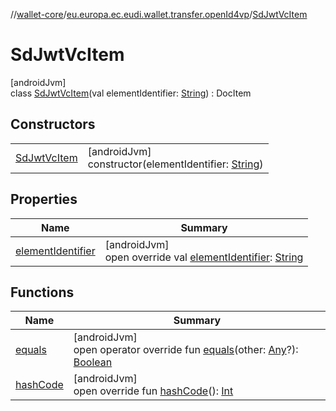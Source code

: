 //[wallet-core](../../../index.md)/[eu.europa.ec.eudi.wallet.transfer.openId4vp](../index.md)/[SdJwtVcItem](index.md)

# SdJwtVcItem

[androidJvm]\
class [SdJwtVcItem](index.md)(val
elementIdentifier: [String](https://kotlinlang.org/api/latest/jvm/stdlib/kotlin/-string/index.html)) :
DocItem

## Constructors

|                                   |                                                                                                                                  |
|-----------------------------------|----------------------------------------------------------------------------------------------------------------------------------|
| [SdJwtVcItem](-sd-jwt-vc-item.md) | [androidJvm]<br>constructor(elementIdentifier: [String](https://kotlinlang.org/api/latest/jvm/stdlib/kotlin/-string/index.html)) |

## Properties

| Name                                       | Summary                                                                                                                                                        |
|--------------------------------------------|----------------------------------------------------------------------------------------------------------------------------------------------------------------|
| [elementIdentifier](element-identifier.md) | [androidJvm]<br>open override val [elementIdentifier](element-identifier.md): [String](https://kotlinlang.org/api/latest/jvm/stdlib/kotlin/-string/index.html) |

## Functions

| Name                                                      | Summary                                                                                                                                                                                                                                                                  |
|-----------------------------------------------------------|--------------------------------------------------------------------------------------------------------------------------------------------------------------------------------------------------------------------------------------------------------------------------|
| [equals](index.md#-47510592%2FFunctions%2F1615067946)     | [androidJvm]<br>open operator override fun [equals](index.md#-47510592%2FFunctions%2F1615067946)(other: [Any](https://kotlinlang.org/api/latest/jvm/stdlib/kotlin/-any/index.html)?): [Boolean](https://kotlinlang.org/api/latest/jvm/stdlib/kotlin/-boolean/index.html) |
| [hashCode](index.md#-1155996378%2FFunctions%2F1615067946) | [androidJvm]<br>open override fun [hashCode](index.md#-1155996378%2FFunctions%2F1615067946)(): [Int](https://kotlinlang.org/api/latest/jvm/stdlib/kotlin/-int/index.html)                                                                                                |

